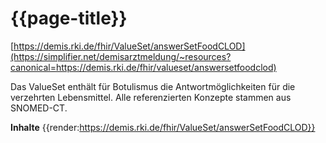 # {{page-title}}
[https://demis.rki.de/fhir/ValueSet/answerSetFoodCLOD](https://simplifier.net/demisarztmeldung/~resources?canonical=https://demis.rki.de/fhir/valueset/answersetfoodclod)

Das ValueSet enthält für Botulismus die Antwortmöglichkeiten für die verzehrten Lebensmittel. Alle referenzierten Konzepte stammen aus SNOMED-CT.

**Inhalte**
{{render:https://demis.rki.de/fhir/ValueSet/answerSetFoodCLOD}}
